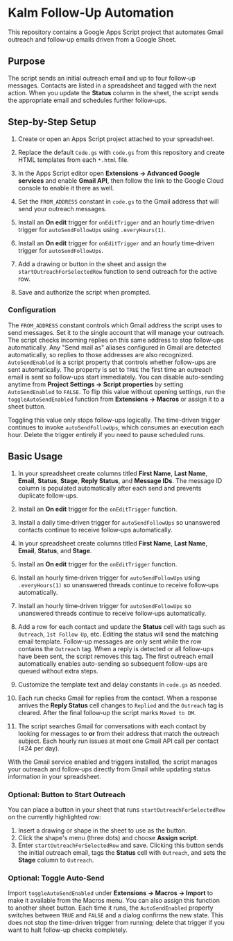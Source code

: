# Kalm Follow-Up Automation

This repository contains a Google Apps Script project that automates Gmail outreach and follow‑up emails driven from a Google Sheet.

## Purpose

The script sends an initial outreach email and up to four follow‑up messages. Contacts are listed in a spreadsheet and tagged with the next action. When you update the **Status** column in the sheet, the script sends the appropriate email and schedules further follow‑ups.

## Step-by-Step Setup

1. Create or open an Apps Script project attached to your spreadsheet.
2. Replace the default `Code.gs` with `code.gs` from this repository and create HTML templates from each `*.html` file.
3. In the Apps Script editor open **Extensions → Advanced Google services** and enable **Gmail API**, then follow the link to the Google Cloud console to enable it there as well.
4. Set the `FROM_ADDRESS` constant in `code.gs` to the Gmail address that will send your outreach messages.

5. Install an **On edit** trigger for `onEditTrigger` and an hourly time‑driven trigger for `autoSendFollowUps` using `.everyHours(1)`.

5. Install an **On edit** trigger for `onEditTrigger` and an hourly time‑driven trigger for `autoSendFollowUps`.

6. Add a drawing or button in the sheet and assign the `startOutreachForSelectedRow` function to send outreach for the active row.
7. Save and authorize the script when prompted.

### Configuration

The `FROM_ADDRESS` constant controls which Gmail address the script uses to send messages. Set it to the single account that will manage your outreach. The script checks incoming replies on this same address to stop follow‑ups automatically.
Any "Send mail as" aliases configured in Gmail are detected automatically, so replies to those addresses are also recognized.
`AutoSendEnabled` is a script property that controls whether follow-ups are sent
automatically. The property is set to `TRUE` the first time an outreach email is
sent so follow-ups start immediately. You can disable auto-sending anytime from
**Project Settings → Script properties** by setting `AutoSendEnabled` to
`FALSE`. To flip this value without opening settings, run the
`toggleAutoSendEnabled` function from **Extensions → Macros** or assign it to a
sheet button.

Toggling this value only stops follow-ups logically. The time-driven trigger
continues to invoke `autoSendFollowUps`, which consumes an execution each hour.
Delete the trigger entirely if you need to pause scheduled runs.

## Basic Usage

1. In your spreadsheet create columns titled **First Name**, **Last Name**, **Email**, **Status**, **Stage**, **Reply Status**, and **Message IDs**.
   The message ID column is populated automatically after each send and prevents duplicate follow‑ups.
2. Install an **On edit** trigger for the `onEditTrigger` function.
3. Install a daily time‑driven trigger for `autoSendFollowUps` so unanswered contacts continue to receive follow‑ups automatically.
1. In your spreadsheet create columns titled **First Name**, **Last Name**, **Email**, **Status**, and **Stage**.
2. Install an **On edit** trigger for the `onEditTrigger` function.

3. Install an hourly time‑driven trigger for `autoSendFollowUps` using `.everyHours(1)` so unanswered threads continue to receive follow‑ups automatically.

3. Install an hourly time‑driven trigger for `autoSendFollowUps` so unanswered threads continue to receive follow‑ups automatically.

4. Add a row for each contact and update the **Status** cell with tags such as `Outreach`, `1st Follow Up`, etc. Editing the status will send the matching email template.
   Follow-up messages are only sent while the row contains the `Outreach` tag. When a reply is detected or all follow-ups have been sent, the script removes this tag.
   The first outreach email automatically enables auto-sending so subsequent follow-ups are queued without extra steps.
5. Customize the template text and delay constants in `code.gs` as needed.
6. Each run checks Gmail for replies from the contact. When a response arrives the **Reply Status** cell changes to `Replied` and the `Outreach` tag is cleared. After the final follow‑up the script marks `Moved to DM`.

6. The script searches Gmail for conversations with each contact by looking for messages to **or** from their address that match the outreach subject. Each hourly run issues at most one Gmail API call per contact (≤24 per day).


With the Gmail service enabled and triggers installed, the script manages your outreach and follow‑ups directly from Gmail while updating status information in your spreadsheet.

### Optional: Button to Start Outreach

You can place a button in your sheet that runs `startOutreachForSelectedRow` on
the currently highlighted row:

1. Insert a drawing or shape in the sheet to use as the button.
2. Click the shape's menu (three dots) and choose **Assign script**.
3. Enter `startOutreachForSelectedRow` and save.
Clicking this button sends the initial outreach email, tags the **Status** cell with `Outreach`, and sets the **Stage** column to `Outreach`.

### Optional: Toggle Auto-Send

Import `toggleAutoSendEnabled` under **Extensions → Macros → Import** to make it
available from the Macros menu. You can also assign this function to another
sheet button. Each time it runs, the `AutoSendEnabled` property switches between
`TRUE` and `FALSE` and a dialog confirms the new state.
This does not stop the time-driven trigger from running; delete that trigger if
you want to halt follow-up checks completely.
